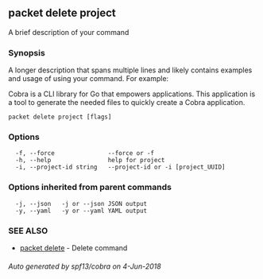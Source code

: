## packet delete project

A brief description of your command

### Synopsis

A longer description that spans multiple lines and likely contains examples
and usage of using your command. For example:

Cobra is a CLI library for Go that empowers applications.
This application is a tool to generate the needed files
to quickly create a Cobra application.

```
packet delete project [flags]
```

### Options

```
  -f, --force               --force or -f
  -h, --help                help for project
  -i, --project-id string   --project-id or -i [project_UUID]
```

### Options inherited from parent commands

```
  -j, --json   -j or --json JSON output
  -y, --yaml   -y or --yaml YAML output
```

### SEE ALSO

* [packet delete](packet_delete.md)	 - Delete command

###### Auto generated by spf13/cobra on 4-Jun-2018
